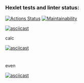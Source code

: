 ### Hexlet tests and linter status:

[![Actions Status](https://github.com/rddeveloper2019/frontend-project-lvl1/workflows/hexlet-check/badge.svg)](https://github.com/rddeveloper2019/frontend-project-lvl1/actions)
[![Maintainability](https://api.codeclimate.com/v1/badges/a99a88d28ad37a79dbf6/maintainability)](https://codeclimate.com/github/codeclimate/codeclimate/maintainability)

[![asciicast](https://asciinema.org/a/De46H7swJU1rtGdfB37pbHVfD.svg)](https://asciinema.org/a/De46H7swJU1rtGdfB37pbHVfD)

calc

[![asciicast](https://github.com/rddeveloper2019/rddeveloper2019.github.io/blob/main/ascii_play_mini.jpg?raw=true)](https://asciinema.org/a/bDQjlbWf4hJFRrfZoOKuXP2M8)
#

even

[![asciicast](https://github.com/rddeveloper2019/rddeveloper2019.github.io/blob/main/ascii_play_mini.jpg?raw=true)](https://asciinema.org/a/bDQjlbWf4hJFRrfZoOKuXP2M8)
#
